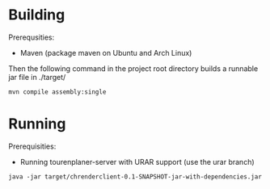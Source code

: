 # Building
Prerequsities:
* Maven (package maven on Ubuntu and Arch Linux)

Then the following command in the project root directory builds
a runnable jar file in ./target/

`mvn compile assembly:single`

# Running
Prerequisities:
* Running tourenplaner-server with URAR support (use the urar branch)

`java -jar target/chrenderclient-0.1-SNAPSHOT-jar-with-dependencies.jar`
